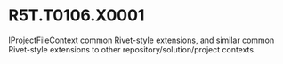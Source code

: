 # R5T.T0106.X0001
IProjectFileContext common Rivet-style extensions, and similar common Rivet-style extensions to other repository/solution/project contexts.
